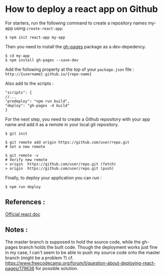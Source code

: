 # How to deploy a react app on Github

For starters, run the following command to create a repository names my-app using ```create-react-app```: 

```
$ npm init react-app my-app
```

Then you need to install the [gh-pages](https://www.npmjs.com/package/gh-pages) package as a dev-depedency. 

```
$ cd my-app
$ npm install gh-pages --save-dev
```

Add the following property at the top of your ```package.json``` file :
```http://{username}.github.io/{repo-name}```

Also add to the scripts : 
```
"scripts": {
//...
"predeploy": "npm run build",
"deploy": "gh-pages -d build"
}
```

For the next step, you need to create a Github repository with your app name and add it as a remote in your local git repository. 
```
$ git init
```
```
$ git remote add origin https://github.com/user/repo.git
# Set a new remote

$ git remote -v
# Verify new remote
> origin  https://github.com/user/repo.git (fetch)
> origin  https://github.com/user/repo.git (push)
```

Finally, to deploy your application you can run : 
```
$ npm run deploy
```
## References : 
[Official react doc](https://create-react-app.dev/docs/deployment/#github-pages-https-pagesgithubcom)

## Notes : 

The master branch is supposed to hold the source code, while the gh-pages branch holds the built code. Though the deployment works just fine in my case, I can't seem to be able to push my source code onto the master branch (might be a problem ?) cf. https://www.freecodecamp.org/forum/t/question-about-deploying-react-pages/179636 for possible solution.
